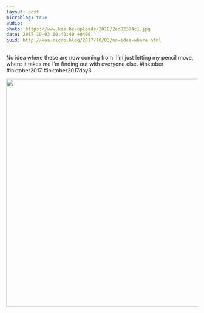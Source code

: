 ```yaml
---
layout: post
microblog: true
audio: 
photo: https://www.kaa.bz/uploads/2018/2ed82374c1.jpg
date: 2017-10-03 10:40:40 +0400
guid: http://kaa.micro.blog/2017/10/03/no-idea-where.html
---
```

No idea where these are now coming from. I’m just letting my pencil move, where it takes me I’m finding out with everyone else. #inktober #inktober2017 #inktober2017day3

<img src="https://www.kaa.bz/uploads/2018/2ed82374c1.jpg" width="600" height="600" />

